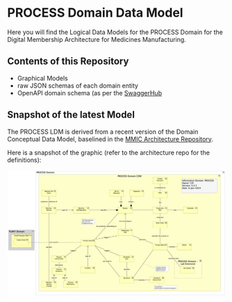 # PROCESS Domain Data Model

Here you will find the Logical Data Models for the PROCESS Domain for the Digital Membership Architecture for Medicines Manufacturing.

## Contents of this Repository

 - Graphical Models
 - raw JSON schemas of each domain entity
 - OpenAPI domain schema (as per the [SwaggerHub](https://support.smartbear.com/swaggerhub/docs/en/domains.html)

## Snapshot of the latest Model

The PROCESS LDM is derived from a recent version of the Domain Conceptual Data Model, baselined in the [MMIC Architecture Repository](https://github.com/mmic-collaboration/mmic-architecture-repository).

Here is a snapshot of the graphic (refer to the architecture repo for the definitions):

![PROCESS CDM](images/ProcessDomainCDM.jpg)
